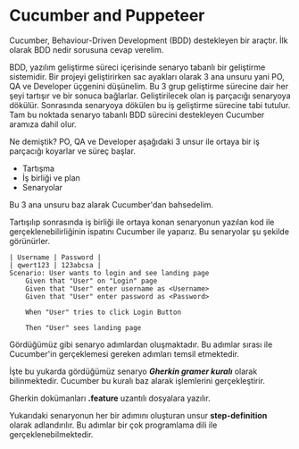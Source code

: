 
# Cucumber and Puppeteer

Cucumber, Behaviour-Driven Development (BDD) destekleyen bir araçtır. İlk olarak BDD nedir sorusuna cevap verelim.

BDD, yazılım geliştirme süreci içerisinde senaryo tabanlı bir geliştirme sistemidir. Bir projeyi geliştirirken sac ayakları olarak 3 ana unsuru yani PO, QA ve Developer üçgenini düşünelim. Bu 3 grup geliştirme sürecine dair her şeyi tartışır ve bir sonuca bağlarlar. Geliştirilecek olan iş parçacığı senaryoya dökülür. Sonrasında senaryoya dökülen bu iş geliştirme sürecine tabi tutulur. Tam bu noktada senaryo tabanlı BDD sürecini destekleyen Cucumber aramıza dahil olur.

Ne demiştik? PO, QA ve Developer aşağıdaki 3 unsur ile ortaya bir iş parçacığı koyarlar ve süreç başlar.
- Tartışma
- İş birliği ve plan
- Senaryolar

Bu 3 ana unsuru baz alarak Cucumber'dan bahsedelim.

Tartışılıp sonrasında iş birliği ile ortaya konan senaryonun yazılan kod ile gerçeklenebilirliğinin ispatını Cucumber ile yaparız. Bu senaryolar şu şekilde görünürler.

	| Username | Password |
	| qwert123 | 123abcsa |
    Scenario: User wants to login and see landing page
	    Given that "User" on "Login" page
	    Given that "User" enter username as <Username>
	    Given that "User" enter password as <Password> 
	
		When "User" tries to click Login Button
		
		Then "User" sees landing page

Gördüğümüz gibi senaryo adımlardan oluşmaktadır. Bu adımlar sırası ile Cucumber'in gerçeklemesi gereken adımları temsil etmektedir.

İşte bu yukarda gördüğümüz senaryo ***Gherkin gramer kuralı*** olarak bilinmektedir. Cucumber bu kuralı baz alarak işlemlerini gerçekleştirir.

Gherkin dokümanları **.feature** uzantılı dosyalara yazılır.

Yukarıdaki senaryonun her bir adımını oluşturan unsur **step-definition** olarak adlandırılır. Bu adımlar bir çok programlama dili ile gerçeklenebilmektedir.

